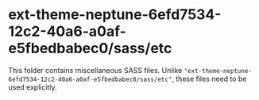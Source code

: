 # ext-theme-neptune-6efd7534-12c2-40a6-a0af-e5fbedbabec0/sass/etc

This folder contains miscellaneous SASS files. Unlike `"ext-theme-neptune-6efd7534-12c2-40a6-a0af-e5fbedbabec0/sass/etc"`, these files
need to be used explicitly.
